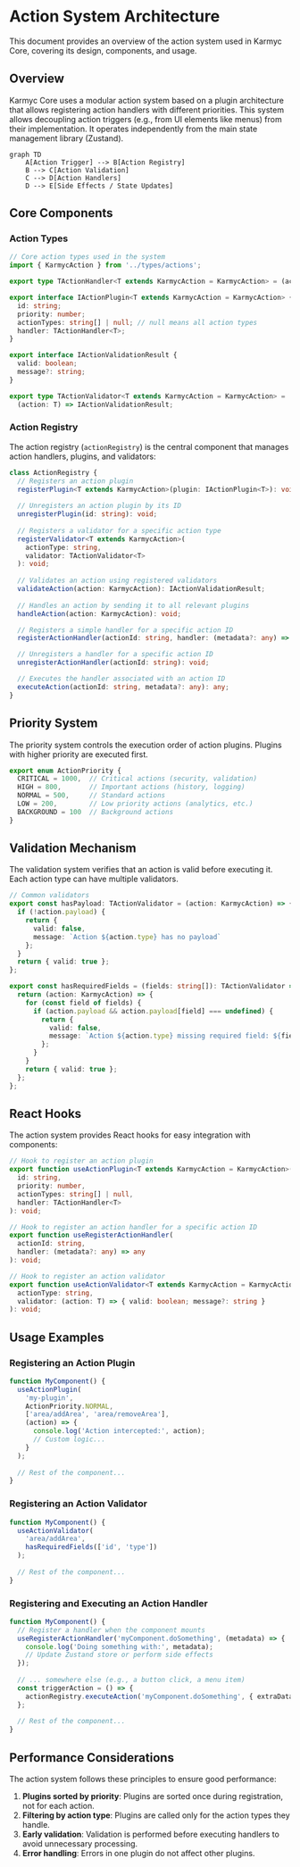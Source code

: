 # Action System Architecture

This document provides an overview of the action system used in Karmyc Core, covering its design, components, and usage.

## Overview

Karmyc Core uses a modular action system based on a plugin architecture that allows registering action handlers with different priorities. This system allows decoupling action triggers (e.g., from UI elements like menus) from their implementation. It operates independently from the main state management library (Zustand).

```mermaid
graph TD
    A[Action Trigger] --> B[Action Registry]
    B --> C[Action Validation]
    C --> D[Action Handlers]
    D --> E[Side Effects / State Updates]
```

## Core Components

### Action Types

```typescript
// Core action types used in the system
import { KarmycAction } from '../types/actions';

export type TActionHandler<T extends KarmycAction = KarmycAction> = (action: T) => void;

export interface IActionPlugin<T extends KarmycAction = KarmycAction> {
  id: string;
  priority: number;
  actionTypes: string[] | null; // null means all action types
  handler: TActionHandler<T>;
}

export interface IActionValidationResult {
  valid: boolean;
  message?: string;
}

export type TActionValidator<T extends KarmycAction = KarmycAction> = 
  (action: T) => IActionValidationResult;
```

### Action Registry

The action registry (`actionRegistry`) is the central component that manages action handlers, plugins, and validators:

```typescript
class ActionRegistry {
  // Registers an action plugin
  registerPlugin<T extends KarmycAction>(plugin: IActionPlugin<T>): void;
  
  // Unregisters an action plugin by its ID
  unregisterPlugin(id: string): void;
  
  // Registers a validator for a specific action type
  registerValidator<T extends KarmycAction>(
    actionType: string, 
    validator: TActionValidator<T>
  ): void;
  
  // Validates an action using registered validators
  validateAction(action: KarmycAction): IActionValidationResult;
  
  // Handles an action by sending it to all relevant plugins
  handleAction(action: KarmycAction): void;

  // Registers a simple handler for a specific action ID
  registerActionHandler(actionId: string, handler: (metadata?: any) => any): void;

  // Unregisters a handler for a specific action ID
  unregisterActionHandler(actionId: string): void;

  // Executes the handler associated with an action ID
  executeAction(actionId: string, metadata?: any): any;
}
```

## Priority System

The priority system controls the execution order of action plugins. Plugins with higher priority are executed first.

```typescript
export enum ActionPriority {
  CRITICAL = 1000,  // Critical actions (security, validation)
  HIGH = 800,       // Important actions (history, logging)
  NORMAL = 500,     // Standard actions
  LOW = 200,        // Low priority actions (analytics, etc.)
  BACKGROUND = 100  // Background actions
}
```

## Validation Mechanism

The validation system verifies that an action is valid before executing it. Each action type can have multiple validators.

```typescript
// Common validators
export const hasPayload: TActionValidator = (action: KarmycAction) => {
  if (!action.payload) {
    return {
      valid: false,
      message: `Action ${action.type} has no payload`
    };
  }
  return { valid: true };
};

export const hasRequiredFields = (fields: string[]): TActionValidator => {
  return (action: KarmycAction) => {
    for (const field of fields) {
      if (action.payload && action.payload[field] === undefined) {
        return {
          valid: false,
          message: `Action ${action.type} missing required field: ${field}`
        };
      }
    }
    return { valid: true };
  };
};
```

## React Hooks

The action system provides React hooks for easy integration with components:

```typescript
// Hook to register an action plugin
export function useActionPlugin<T extends KarmycAction = KarmycAction>(
  id: string,
  priority: number,
  actionTypes: string[] | null,
  handler: TActionHandler<T>
): void;

// Hook to register an action handler for a specific action ID
export function useRegisterActionHandler(
  actionId: string,
  handler: (metadata?: any) => any
): void;

// Hook to register an action validator
export function useActionValidator<T extends KarmycAction = KarmycAction>(
  actionType: string,
  validator: (action: T) => { valid: boolean; message?: string }
): void;
```

## Usage Examples

### Registering an Action Plugin

```typescript
function MyComponent() {
  useActionPlugin(
    'my-plugin',
    ActionPriority.NORMAL,
    ['area/addArea', 'area/removeArea'],
    (action) => {
      console.log('Action intercepted:', action);
      // Custom logic...
    }
  );
  
  // Rest of the component...
}
```

### Registering an Action Validator

```typescript
function MyComponent() {
  useActionValidator(
    'area/addArea',
    hasRequiredFields(['id', 'type'])
  );
  
  // Rest of the component...
}
```

### Registering and Executing an Action Handler

```typescript
function MyComponent() {
  // Register a handler when the component mounts
  useRegisterActionHandler('myComponent.doSomething', (metadata) => {
    console.log('Doing something with:', metadata);
    // Update Zustand store or perform side effects
  });
  
  // ... somewhere else (e.g., a button click, a menu item)
  const triggerAction = () => {
    actionRegistry.executeAction('myComponent.doSomething', { extraData: 123 });
  };
  
  // Rest of the component...
}
```

## Performance Considerations

The action system follows these principles to ensure good performance:

1. **Plugins sorted by priority**: Plugins are sorted once during registration, not for each action.
2. **Filtering by action type**: Plugins are called only for the action types they handle.
3. **Early validation**: Validation is performed before executing handlers to avoid unnecessary processing.
4. **Error handling**: Errors in one plugin do not affect other plugins. 
